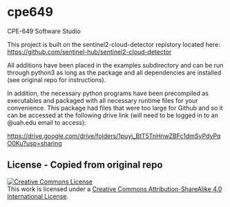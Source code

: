 # cpe649
CPE-649 Software Studio

This project is built on the sentinel2-cloud-detector repistory located here: https://github.com/sentinel-hub/sentinel2-cloud-detector

All additions have been placed in the examples subdirectory and can be run through python3 as long as the package and all dependencies are installed (see original repo for instructions).

In addition, the necessary python programs have been precompiled as executables and packaged with all necessary runtime files for your convenience. This package had files that were too large for Github and so it can be accessed at the following drive link (will need to be logged in to an @uah.edu email to access):

https://drive.google.com/drive/folders/1puyj_BtT5TnHnwZBFc1dmSyPdyPqO0Ku?usp=sharing 

## License - Copied from original repo

<a rel="license" href="http://creativecommons.org/licenses/by-sa/4.0/">
<img alt="Creative Commons License" style="border-width:0" src="https://i.creativecommons.org/l/by-sa/4.0/88x31.png" /></a>
<br />
This work is licensed under a <a rel="license" href="http://creativecommons.org/licenses/by-sa/4.0/">Creative Commons Attribution-ShareAlike 4.0 International License</a>.

